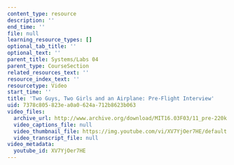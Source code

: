```yaml
---
content_type: resource
description: ''
end_time: ''
file: null
learning_resource_types: []
optional_tab_title: ''
optional_text: ''
parent_title: Systems/Labs 04
parent_type: CourseSection
related_resources_text: ''
resource_index_text: ''
resourcetype: Video
start_time: ''
title: 'Two Guys, Two Girls and an Airplane: Pre-Flight Interview'
uid: 7378c805-823e-a0a0-624a-712b8623b063
video_files:
  archive_url: http://www.archive.org/download/MIT16.03F03/11_pre-220k.mp4
  video_captions_file: null
  video_thumbnail_file: https://img.youtube.com/vi/XV7YjOer7HE/default.jpg
  video_transcript_file: null
video_metadata:
  youtube_id: XV7YjOer7HE
---
```

